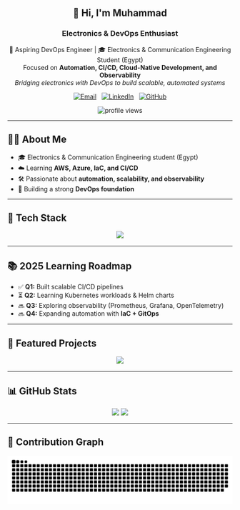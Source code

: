 <!-- Profile Header -->
<h2 align="center">👋 Hi, I'm Muhammad</h2>
<h3 align="center">Electronics & DevOps Enthusiast</h3>

<p align="center">
🚀 Aspiring DevOps Engineer | 🎓 Electronics & Communication Engineering Student (Egypt)<br>
Focused on <b>Automation, CI/CD, Cloud-Native Development, and Observability</b><br>
<i>Bridging electronics with DevOps to build scalable, automated systems</i>
</p>

<p align="center">
  <a href="mailto:muhammad.al.ajami.se@gmail.com"><img src="https://img.icons8.com/color/48/gmail-new.png" width="40" alt="Email"/></a>
  &nbsp;
  <a href="https://www.linkedin.com/in/muhammad-abdulhamid/"><img src="https://img.icons8.com/color/48/linkedin.png" width="40" alt="LinkedIn"/></a>
  &nbsp;
  <a href="https://github.com/Muhammad-296"><img src="https://img.icons8.com/material-outlined/48/github.png" width="40" alt="GitHub"/></a>
</p>

<p align="center">
  <img src="https://komarev.com/ghpvc/?username=Muhammad-296&label=Profile+Views&color=0e75b6&style=flat" alt="profile views"/>
</p>

---

## 👨‍💻 About Me
- 🎓 Electronics & Communication Engineering student (Egypt)  
- ☁️ Learning **AWS, Azure, IaC, and CI/CD**  
- 🛠️ Passionate about **automation, scalability, and observability**  
- 📌 Building a strong **DevOps foundation**

---

## 🔧 Tech Stack
<p align="center">
  <img src="https://skillicons.dev/icons?i=aws,azure,terraform,githubactions,jenkins,docker,kubernetes,python,linux,git" height="45"/>
</p>

---

## 📚 2025 Learning Roadmap
- ✅ **Q1:** Built scalable CI/CD pipelines  
- ⏳ **Q2:** Learning Kubernetes workloads & Helm charts  
- 🔜 **Q3:** Exploring observability (Prometheus, Grafana, OpenTelemetry)  
- 🔜 **Q4:** Expanding automation with **IaC + GitOps**

---

## 🚀 Featured Projects
<p align="center">
  <a href="https://github.com/Muhammad-296/Flight-Reservation-App">
    <img src="https://github-readme-stats.vercel.app/api/pin/?username=Muhammad-296&repo=Flight-Reservation-App&theme=tokyonight&hide_border=true&v=2" />
  </a>
</p>

---

## 📊 GitHub Stats
<p align="center">
  <img src="https://github-readme-stats.vercel.app/api?username=Muhammad-296&show_icons=true&theme=tokyonight&hide_border=true&count_private=true" height="160"/>
  <img src="https://github-readme-streak-stats.herokuapp.com?user=Muhammad-296&theme=tokyonight&hide_border=true" height="160"/>
</p>

---

## 🐍 Contribution Graph
<p align="center">
  <img src="https://github.com/Platane/snk/raw/output/github-contribution-grid-snake.svg" alt="snake animation"/>
</p>
